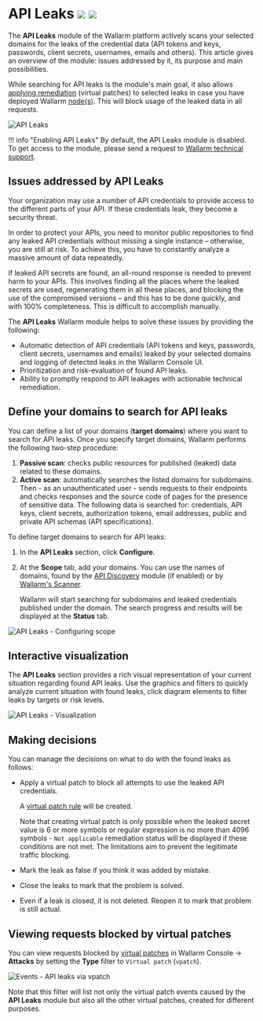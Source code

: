 # API Leaks <a href="../../about-wallarm/subscription-plans/#waap-advanced-api-security"><img src="../../images/api-security-tag.svg" style="border: none;"></a> <a href="../../about-wallarm/subscription-plans/#api-attack-surface"><img src="../../images/api-attack-surface-tag.svg" style="border: none;"></a>

The **API Leaks** module of the Wallarm platform actively scans your selected domains for the leaks of the credential data (API tokens and keys, passwords, client secrets, usernames, emails and others). This article gives an overview of the module: issues addressed by it, its purpose and main possibilities.

While searching for API leaks is the module's main goal, it also allows [applying remediation](#making-decisions) (virtual patches) to selected leaks in case you have deployed Wallarm [node(s)](../user-guides/nodes/nodes.md). This will block usage of the leaked data in all requests.

![API Leaks](../images/about-wallarm-waf/api-leaks/api-leaks-add.png)

!!! info "Enabling API Leaks"
    By default, the API Leaks module is disabled. To get access to the module, please send a request to [Wallarm technical support](mailto:support@wallarm.com).

## Issues addressed by API Leaks

Your organization may use a number of API credentials to provide access to the different parts of your API. If these credentials leak, they become a security threat.

In order to protect your APIs, you need to monitor public repositories to find any leaked API credentials without missing a single instance – otherwise, you are still at risk. To achieve this, you have to constantly analyze a massive amount of data repeatedly.

If leaked API secrets are found, an all-round response is needed to prevent harm to your APIs. This involves finding all the places where the leaked secrets are used, regenerating them in all these places, and blocking the use of the compromised versions – and this has to be done quickly, and with 100% completeness. This is difficult to accomplish manually.

The **API Leaks** Wallarm module helps to solve these issues by providing the following:

* Automatic detection of API credentials (API tokens and keys, passwords, client secrets, usernames and emails) leaked by your selected domains and logging of detected leaks in the Wallarm Console UI.
* Prioritization and risk-evaluation of found API leaks.
* Ability to promptly respond to API leakages with actionable technical remediation.

## Define your domains to search for API leaks

You can define a list of your domains (**target domains**) where you want to search for API leaks. Once you specify target domains, Wallarm performs the following two-step procedure: 

1. **Passive scan**: checks public resources for published (leaked) data related to these domains.
1. **Active scan**: automatically searches the listed domains for subdomains. Then - as an unauthenticated user - sends requests to their endpoints and checks responses and the source code of pages for the presence of sensitive data. The following data is searched for: credentials, API keys, client secrets, authorization tokens, email addresses, public and private API schemas (API specifications).

To define target domains to search for API leaks:

1. In the **API Leaks** section, click **Configure**.
1. At the **Scope** tab, add your domains. You can use the names of domains, found by the [API Discovery](../api-discovery/overview.md) module (if enabled) or by [Wallarm's Scanner](../user-guides/scanner.md).

    Wallarm will start searching for subdomains and leaked credentials published under the domain. The search progress and results will be displayed at the **Status** tab.

![API Leaks - Configuring scope](../images/about-wallarm-waf/api-leaks/api-leaks-configure-scope.png)

## Interactive visualization

The **API Leaks** section provides a rich visual representation of your current situation regarding found API leaks. Use the graphics and filters to quickly analyze current situation with found leaks, click diagram elements to filter leaks by targets or risk levels.

![API Leaks - Visualization](../images/about-wallarm-waf/api-leaks/api-leaks-visual.png)

## Making decisions

You can manage the decisions on what to do  with the found leaks as follows:

* Apply a virtual patch to block all attempts to use the leaked API credentials.

    A [virtual patch rule](../user-guides/rules/vpatch-rule.md) will be created.
    
    Note that creating virtual patch is only possible when the leaked secret value is 6 or more symbols or regular expression is no more than 4096 symbols - `Not applicable` remediation status will be displayed if these conditions are not met. The limitations aim to prevent the legitimate traffic blocking.

* Mark the leak as false if you think it was added by mistake.
* Close the leaks to mark that the problem is solved.
* Even if a leak is closed, it is not deleted. Reopen it to mark that problem is still actual.

## Viewing requests blocked by virtual patches

You can view requests blocked by [virtual patches](../user-guides/rules/vpatch-rule.md) in Wallarm Console → **Attacks** by setting the **Type** filter to `Virtual patch` (`vpatch`).

![Events - API leaks via vpatch](../images/about-wallarm-waf/api-leaks/api-leaks-in-events.png)

Note that this filter will list not only the virtual patch events caused by the **API Leaks** module but also all the other virtual patches, created for different purposes.
